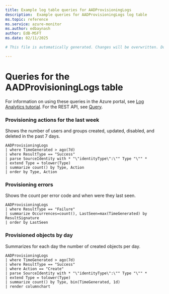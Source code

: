 ```yaml
---
title: Example log table queries for AADProvisioningLogs
description:  Example queries for AADProvisioningLogs log table
ms.topic: reference
ms.service: azure-monitor
ms.author: edbaynash
author: EdB-MSFT
ms.date: 02/11/2025

# This file is automatically generated. Changes will be overwritten. Do not change this file directly. 

---
```


# Queries for the AADProvisioningLogs table

For information on using these queries in the Azure portal, see [Log Analytics tutorial](/azure/azure-monitor/logs/log-analytics-tutorial). For the REST API, see [Query](/rest/api/loganalytics/query).


### Provisioning actions for the last week  


Shows the number of users and groups created, updated, disabled, and deleted in the past 7 days.  

```query
AADProvisioningLogs
| where TimeGenerated > ago(7d)
| where ResultType == "Success"
| parse SourceIdentity with * "\"identityType\":\"" Type "\"" *
| extend Type = tolower(Type)
| summarize count() by Type, Action
| order by Type, Action
```



### Provisioning errors  


Shows the count per error code and when were they last seen.  

```query
AADProvisioningLogs
| where ResultType == "Failure"
| summarize Occurrences=count(), LastSeen=max(TimeGenerated) by ResultSignature
| order by LastSeen
```



### Provisioned objects by day  


Summarizes for each day the number of created objects per day.  

```query
AADProvisioningLogs
| where TimeGenerated > ago(7d)
| where ResultType == "Success"
| where Action == "Create"
| parse SourceIdentity with * "\"identityType\":\"" Type "\"" *
| extend Type = tolower(Type)
| summarize count() by Type, bin(TimeGenerated, 1d)
| render columnchart
```

